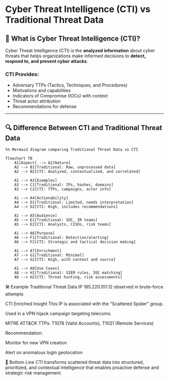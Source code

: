 # Cyber Threat Intelligence (CTI) vs Traditional Threat Data

## 📌 What is Cyber Threat Intelligence (CTI)?

Cyber Threat Intelligence (CTI) is the **analyzed information** about cyber threats that helps organizations make informed decisions to **detect, respond to, and prevent cyber attacks**.

### CTI Provides:
- Adversary TTPs (Tactics, Techniques, and Procedures)
- Motivations and capabilities
- Indicators of Compromise (IOCs) with context
- Threat actor attribution
- Recommendations for defense

---

## 🔍 Difference Between CTI and Traditional Threat Data

```mermaid
%% Mermaid diagram comparing Traditional Threat Data vs CTI

flowchart TB
    A1[Aspect] --> A2[Nature]
    A2 --> B1[Traditional: Raw, unprocessed data]
    A2 --> B2[CTI: Analyzed, contextualized, and correlated]

    A1 --> A3[Examples]
    A3 --> C1[Traditional: IPs, hashes, domains]
    A3 --> C2[CTI: TTPs, campaigns, actor info]

    A1 --> A4[Actionability]
    A4 --> D1[Traditional: Limited, needs interpretation]
    A4 --> D2[CTI: High, includes recommendations]

    A1 --> A5[Audience]
    A5 --> E1[Traditional: SOC, IR teams]
    A5 --> E2[CTI: Analysts, CISOs, risk teams]

    A1 --> A6[Purpose]
    A6 --> F1[Traditional: Detection/alerting]
    A6 --> F2[CTI: Strategic and tactical decision making]

    A1 --> A7[Enrichment]
    A7 --> G1[Traditional: Minimal]
    A7 --> G2[CTI: High, with context and source]

    A1 --> A8[Use Cases]
    A8 --> H1[Traditional: SIEM rules, IOC matching]
    A8 --> H2[CTI: Threat hunting, risk assessments]
```

🛠 Example
Traditional Threat Data
IP 185.220.101.12 observed in brute-force attempts

CTI Enriched Insight
This IP is associated with the "Scattered Spider" group.

Used in a VPN hijack campaign targeting telecoms.

MITRE ATT&CK TTPs: T1078 (Valid Accounts), T1021 (Remote Services)

Recommendation:

Monitor for new VPN creation

Alert on anomalous login geolocation

🎯 Bottom Line
CTI transforms scattered threat data into structured, prioritized, and contextual intelligence that enables proactive defense and strategic risk management.
